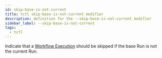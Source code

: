 ```yaml
---
id: skip-base-is-not-current
title: tctl skip-base-is-not-current modifier
description: definition for the --skip-base-is-not-current modifier
sidebar_label: --skip-base-is-not-current
tags:
  - tctl
---
```


Indicate that a [Workflow Execution](/workflows#workflow-execution) should be skipped if the base Run is not the current Run.
